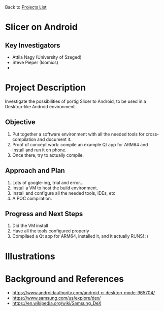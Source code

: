Back to [Projects List](../../README.md#ProjectsList)

# Slicer on Android

## Key Investigators

- Attila Nagy  (University of Szeged)
- Steve Pieper (Isomics)
- 

# Project Description

<!-- Add a short paragraph describing the project. -->
Investigate the possibilities of portig Slicer to Android, to be used in a Desktop-like Android environment.

## Objective

<!-- Describe here WHAT you would like to achieve (what you will have as end result). -->

1. Put together a software environment with all the needed tools for cross-compilation and document it. 
1. Proof of concept work: compile an example Qt app for ARM64 and install and run it on phone.
1. Once there, try to actually compile.

## Approach and Plan

<!-- Describe here HOW you would like to achieve the objectives stated above. -->

1. Lots of google-ing, trial and error...
1. Install a VM to host the build environment.
1. Install and configure all the needed tools, IDEs, etc
1. A POC compilation.

## Progress and Next Steps

<!-- Update this section as you make progress, describing of what you have ACTUALLY DONE. If there are specific steps that you could not complete then you can describe them here, too. -->

1. Did the VM install
1. Have all the tools configured properly
1. Compilaed a Qt app for ARM64, installed it, and it actually RUNS! :)

# Illustrations

<!-- Add pictures and links to videos that demonstrate what has been accomplished.
![Description of picture](Example2.jpg)
![Some more images](Example2.jpg)
-->

# Background and References

<!-- If you developed any software, include link to the source code repository. If possible, also add links to sample data, and to any relevant publications. -->

* https://www.androidauthority.com/android-q-desktop-mode-965704/
* https://www.samsung.com/us/explore/dex/
* https://en.wikipedia.org/wiki/Samsung_DeX
